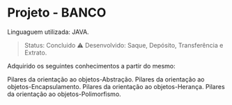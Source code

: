 <h1>Projeto - BANCO </h1>

Linguaguem utilizada: JAVA.
> Status: Concluido ⚠️
> Desenvolvido: Saque, Depósito, Transferência e Extrato.

Adquirido os seguintes conhecimentos a partir do mesmo:

Pilares da orientação ao objetos-Abstração.
Pilares da orientação ao objetos-Encapsulamento.
Pilares da orientação ao objetos-Herança.
Pilares da orientação ao objetos-Polimorfismo.

